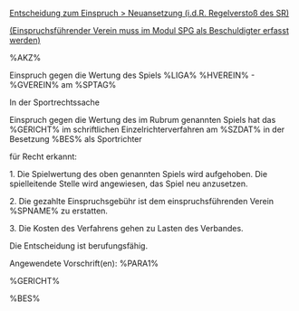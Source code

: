 <u>Entscheidung zum Einspruch \> Neuansetzung (i.d.R. Regelverstoß des
SR)</u>

<u>(Einspruchsführender Verein muss im Modul SPG als Beschuldigter
erfasst werden)</u>

%AKZ%

Einspruch gegen die Wertung des Spiels %LIGA% %HVEREIN% - %GVEREIN% am
%SPTAG%

In der Sportrechtssache

Einspruch gegen die Wertung des im Rubrum genannten Spiels hat das
%GERICHT% im schriftlichen Einzelrichterverfahren am %SZDAT% in der
Besetzung %BES% als Sportrichter

für Recht erkannt:

1\. Die Spielwertung des oben genannten Spiels wird aufgehoben. Die
spielleitende Stelle wird angewiesen, das Spiel neu anzusetzen.

2\. Die gezahlte Einspruchsgebühr ist dem einspruchsführenden Verein
%SPNAME% zu erstatten.

3\. Die Kosten des Verfahrens gehen zu Lasten des Verbandes.

Die Entscheidung ist berufungsfähig.

Angewendete Vorschrift(en): %PARA1%

%GERICHT%

%BES%

